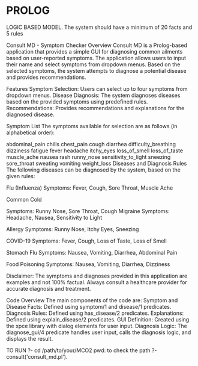 # PROLOG
LOGIC BASED MODEL. The system should have a minimum of 20 facts and 5 rules

Consult MD - Symptom Checker
Overview
Consult MD is a Prolog-based application that provides a simple GUI for diagnosing common ailments based on user-reported symptoms. The application allows users to input their name and select symptoms from dropdown menus. Based on the selected symptoms, the system attempts to diagnose a potential disease and provides recommendations.

Features
Symptom Selection: Users can select up to four symptoms from dropdown menus.
Disease Diagnosis: The system diagnoses diseases based on the provided symptoms using predefined rules.
Recommendations: Provides recommendations and explanations for the diagnosed disease.

Symptom List
The symptoms available for selection are as follows (in alphabetical order):

abdominal_pain
chills
chest_pain
cough
diarrhea
difficulty_breathing
dizziness
fatigue
fever
headache
itchy_eyes
loss_of_smell
loss_of_taste
muscle_ache
nausea
rash
runny_nose
sensitivity_to_light
sneezing
sore_throat
sweating
vomiting
weight_loss
Diseases and Diagnosis Rules
The following diseases can be diagnosed by the system, based on the given rules:

Flu (Influenza)
Symptoms: Fever, Cough, Sore Throat, Muscle Ache

Common Cold

Symptoms: Runny Nose, Sore Throat, Cough
Migraine
Symptoms: Headache, Nausea, Sensitivity to Light

Allergy
Symptoms: Runny Nose, Itchy Eyes, Sneezing

COVID-19
Symptoms: Fever, Cough, Loss of Taste, Loss of Smell

Stomach Flu
Symptoms: Nausea, Vomiting, Diarrhea, Abdominal Pain

Food Poisoning
Symptoms: Nausea, Vomiting, Diarrhea, Dizziness

Disclaimer: The symptoms and diagnoses provided in this application are examples and not 100% factual. Always consult a healthcare provider for accurate diagnosis and treatment.

Code Overview
The main components of the code are:
Symptom and Disease Facts: Defined using symptom/1 and disease/1 predicates.
Diagnosis Rules: Defined using has_disease/2 predicates.
Explanations: Defined using explain_disease/2 predicates.
GUI Definition: Created using the xpce library with dialog elements for user input.
Diagnosis Logic: The diagnose_gui/4 predicate handles user input, calls the diagnosis logic, and displays the result.

TO RUN
?- cd /path/to/your/MCO2     pwd: to check the path
?- consult('consult_md.pl').
